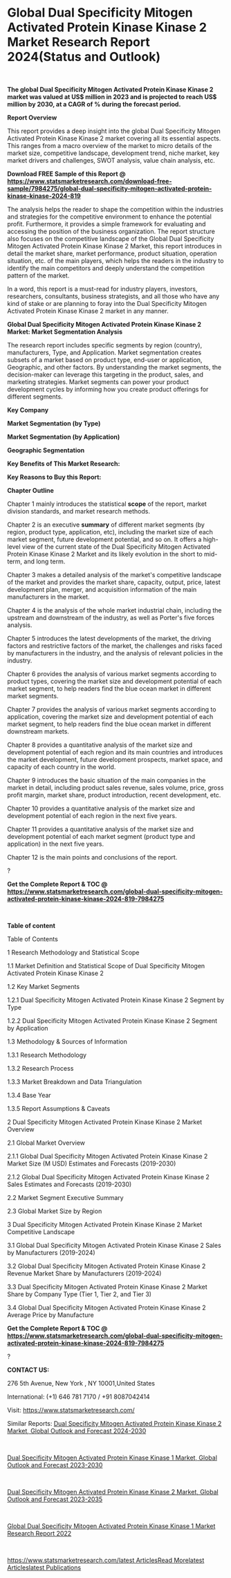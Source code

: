 <h1>Global Dual Specificity Mitogen Activated Protein Kinase Kinase 2 Market Research Report 2024(Status and Outlook)</h1><br/><p><strong>The global Dual Specificity Mitogen Activated Protein Kinase Kinase 2 market was valued at US$ million in 2023 and is projected to reach US$ million by 2030, at a <strong>CAGR</strong> of % during the forecast period.</strong></p>
 
 
 
 <p><strong>Report Overview</strong></p>
 
 
 
 <p>This report provides a deep insight into the global Dual Specificity Mitogen Activated Protein Kinase Kinase 2 market covering all its essential aspects. This ranges from a macro overview of the market to micro details of the market size, competitive landscape, development trend, niche market, key market drivers and challenges, SWOT analysis, value chain analysis, etc.</p>
 
 
 
 <p><strong>Download FREE Sample of this Report @ <a href="https://www.statsmarketresearch.com/download-free-sample/7984275/global-dual-specificity-mitogen-activated-protein-kinase-kinase-2024-819">https://www.statsmarketresearch.com/download-free-sample/7984275/global-dual-specificity-mitogen-activated-protein-kinase-kinase-2024-819</a></strong></p>
 
 
 
 <p>The analysis helps the reader to shape the competition within the industries and strategies for the competitive environment to enhance the potential profit. Furthermore, it provides a simple framework for evaluating and accessing the position of the business organization. The report structure also focuses on the competitive landscape of the Global Dual Specificity Mitogen Activated Protein Kinase Kinase 2 Market, this report introduces in detail the market share, market performance, product situation, operation situation, etc. of the main players, which helps the readers in the industry to identify the main competitors and deeply understand the competition pattern of the market.</p>
 
 
 
 <p>In a word, this report is a must-read for industry players, investors, researchers, consultants, business strategists, and all those who have any kind of stake or are planning to foray into the Dual Specificity Mitogen Activated Protein Kinase Kinase 2 market in any manner.</p>
 
 
 
 <p><strong>Global Dual Specificity Mitogen Activated Protein Kinase Kinase 2 Market: Market Segmentation Analysis</strong></p>
 
 
 
 <p>The research report includes specific segments by region (country), manufacturers, Type, and Application. Market segmentation creates subsets of a market based on product type, end-user or application, Geographic, and other factors. By understanding the market segments, the decision-maker can leverage this targeting in the product, sales, and marketing strategies. Market segments can power your product development cycles by informing how you create product offerings for different segments.</p>
 
 
 
 <p><strong>Key Company</strong></p>
 
 
 
 <p><strong>Market Segmentation (by Type)</strong></p>
 
 
 
 <p><strong>Market Segmentation (<strong>by Application</strong>)</strong></p>
 
 
 
 <p><strong>Geographic Segmentation</strong></p>
 
 
 
 <p><strong>Key Benefits of This Market Research:</strong></p>
 
 
 
 <p><strong>Key <strong>Reasons to Buy</strong> this Report:</strong></p>
 
 
 
 <p><strong>Chapter Outline</strong></p>
 
 
 
 <p>Chapter 1 mainly introduces the statistical <strong>scope</strong> of the report, market division standards, and market research methods.</p>
 
 
 
 <p>Chapter 2 is an executive <strong>summary</strong> of different market segments (by region, product type, application, etc), including the market size of each market segment, future development potential, and so on. It offers a high-level view of the current state of the Dual Specificity Mitogen Activated Protein Kinase Kinase 2 Market and its likely evolution in the short to mid-term, and long term.</p>
 
 
 
 <p>Chapter 3 makes a detailed analysis of the market&#39;s competitive landscape of the market and provides the market share, capacity, output, price, latest development plan, merger, and acquisition information of the main manufacturers in the market.</p>
 
 
 
 <p>Chapter 4 is the analysis of the whole market industrial chain, including the upstream and downstream of the industry, as well as Porter&#39;s five forces analysis.</p>
 
 
 
 <p>Chapter 5 introduces the latest developments of the market, the driving factors and restrictive factors of the market, the challenges and risks faced by manufacturers in the industry, and the analysis of relevant policies in the industry.</p>
 
 
 
 <p>Chapter 6 provides the analysis of various market segments according to product types, covering the market size and development potential of each market segment, to help readers find the blue ocean market in different market segments.</p>
 
 
 
 <p>Chapter 7 provides the analysis of various market segments according to application, covering the market size and development potential of each market segment, to help readers find the blue ocean market in different downstream markets.</p>
 
 
 
 <p>Chapter 8 provides a quantitative analysis of the market size and development potential of each region and its main countries and introduces the market development, future development prospects, market space, and capacity of each country in the world.</p>
 
 
 
 <p>Chapter 9 introduces the basic situation of the main companies in the market in detail, including product sales revenue, sales volume, price, gross profit margin, market share, product introduction, recent development, etc.</p>
 
 
 
 <p>Chapter 10 provides a quantitative analysis of the market size and development potential of each region in the next five years.</p>
 
 
 
 <p>Chapter 11 provides a quantitative analysis of the market size and development potential of each market segment (product type and application) in the next five years.</p>
 
 
 
 <p>Chapter 12 is the main points and conclusions of the report.</p>
 
 
 
 <p>? </p>
 
 
 
 <div><b>Get the Complete Report & TOC @ <a href="https://www.statsmarketresearch.com/global-dual-specificity-mitogen-activated-protein-kinase-kinase-2024-819-7984275">https://www.statsmarketresearch.com/global-dual-specificity-mitogen-activated-protein-kinase-kinase-2024-819-7984275</a></b></div>
 
 
 
 <p><br />
 
 <b>Table of content</b></p>
 
 
 
 <p>Table of Contents<br />
 
 1 Research Methodology and Statistical Scope<br />
 
 1.1 Market Definition and Statistical Scope of Dual Specificity Mitogen Activated Protein Kinase Kinase 2<br />
 
 1.2 Key Market Segments<br />
 
 1.2.1 Dual Specificity Mitogen Activated Protein Kinase Kinase 2 Segment by Type<br />
 
 1.2.2 Dual Specificity Mitogen Activated Protein Kinase Kinase 2 Segment by Application<br />
 
 1.3 Methodology & Sources of Information<br />
 
 1.3.1 Research Methodology<br />
 
 1.3.2 Research Process<br />
 
 1.3.3 Market Breakdown and Data Triangulation<br />
 
 1.3.4 Base Year<br />
 
 1.3.5 Report Assumptions & Caveats<br />
 
 2 Dual Specificity Mitogen Activated Protein Kinase Kinase 2 Market Overview<br />
 
 2.1 Global Market Overview<br />
 
 2.1.1 Global Dual Specificity Mitogen Activated Protein Kinase Kinase 2 Market Size (M USD) Estimates and Forecasts (2019-2030)<br />
 
 2.1.2 Global Dual Specificity Mitogen Activated Protein Kinase Kinase 2 Sales Estimates and Forecasts (2019-2030)<br />
 
 2.2 Market Segment Executive Summary<br />
 
 2.3 Global Market Size by Region<br />
 
 3 Dual Specificity Mitogen Activated Protein Kinase Kinase 2 Market Competitive Landscape<br />
 
 3.1 Global Dual Specificity Mitogen Activated Protein Kinase Kinase 2 Sales by Manufacturers (2019-2024)<br />
 
 3.2 Global Dual Specificity Mitogen Activated Protein Kinase Kinase 2 Revenue Market Share by Manufacturers (2019-2024)<br />
 
 3.3 Dual Specificity Mitogen Activated Protein Kinase Kinase 2 Market Share by Company Type (Tier 1, Tier 2, and Tier 3)<br />
 
 3.4 Global Dual Specificity Mitogen Activated Protein Kinase Kinase 2 Average Price by Manufacture</p>
 
 
 
 <div><b>Get the Complete Report & TOC @ <a href="https://www.statsmarketresearch.com/global-dual-specificity-mitogen-activated-protein-kinase-kinase-2024-819-7984275">https://www.statsmarketresearch.com/global-dual-specificity-mitogen-activated-protein-kinase-kinase-2024-819-7984275</a></b></div>
 
 
 
 <p>? </p>
 
 
 
 <p><b>CONTACT US:</b><br />
 
 276 5th Avenue, New York , NY 10001,United States<br />
 
 International: (+1) 646 781 7170 / +91 8087042414<br />
 
 Visit: <a href="https://www.statsmarketresearch.com/">https://www.statsmarketresearch.com/</a><br />
 
 Similar Reports: <a href="https://www.statsmarketresearch.com/global-dual-specificity-mitogen-activated-protein-kinase-kinase-2024-819-7984275">Dual Specificity Mitogen Activated Protein Kinase Kinase 2 Market, Global Outlook and Forecast 2024-2030</a><br />
 
 <br />
 
 <a href="https://www.statsmarketresearch.com/global-dual-specificity-mitogen-activated-protein-kinase-kinase-2024-819-7984275">Dual Specificity Mitogen Activated Protein Kinase Kinase 1 Market, Global Outlook and Forecast 2023-2030</a><br />
 
 <br />
 
 <a href="https://www.statsmarketresearch.com/global-dual-specificity-mitogen-activated-protein-kinase-kinase-2024-819-7984275">Dual Specificity Mitogen Activated Protein Kinase Kinase 2 Market, Global Outlook and Forecast 2023-2035</a><br />
 
 <br />
 
 <a href="https://www.statsmarketresearch.com/global-dual-specificity-mitogen-activated-protein-kinase-kinase-2024-819-7984275">Global Dual Specificity Mitogen Activated Protein Kinase Kinase 1 Market Research Report 2022</a><br />
 
 <br />
 
 <a href="https://gyeongbokgung.com">https://www.statsmarketresearch.com/</a><a href="https://hallyeomaritime.com">latest Articles</a><a href="https://jingwansa.com">Read More</a><a href="https://nguoiviet.jp/">latest Articles</a><a href="https://www.intelmarketresearch.com/">latest Publications</a></p>